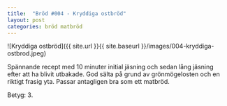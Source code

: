 ```yaml
---
title:  "Bröd #004 - Kryddiga ostbröd"
layout: post
categories: bröd matbröd
---
```


![Kryddiga ostbröd]({{ site.url }}{{ site.baseurl }}/images/004-kryddiga-ostbrod.jpeg)

Spännande recept med 10 minuter initial jäsning och sedan lång jäsning efter att ha blivit utbakade. God sälta på grund av grönmögelosten och en riktigt frasig yta. Passar antagligen bra som ett matbröd.

Betyg: 3.
